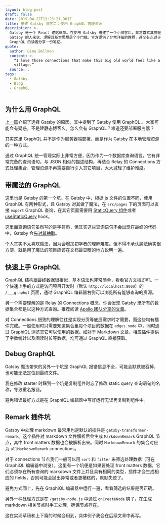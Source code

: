 ```yaml
---
layout: blog-post
draft: false
date: 2019-04-22T12:23:21.961Z
title: 搭建 Gatsby 博客二：使用 GraphQL 管理资源
description: >-
  Gatsby 是一个 React 建站框架。在使用 Gatsby 搭建了一个小博客后，非常喜欢其管理数据的方式。然而，尽管上手可以非常快，对于刚开始用
  Gatsby 的人来说，理解其基本思想是个小门槛。官方提供了非常详细的教程，甚至有点过于基础了，本文面向有 React 基础，没有使用过 Gatsby 和
  GraphQL 的读者分享一份笔记。
quote:
  author: Gina Bellman
  content: >-
    “I love those connections that make this big old world feel like a little
    village.”
  source: .
tags:
  - Gatsby
  - Blog
  - GraphQL
---
```

## 为什么用 GraphQL

[上一篇](/2019/04/18/搭建-gatsby-博客一：为什么选-gatsby/)介绍了选择 Gatsby 的原因，其中提到了 Gatsby 使用 GraphQL 。大家可能会有疑惑，不是建静态博客么，怎么会有 GraphQL？难道还要部署服务器？

其实这里 GraphQL 并不是作为服务器端部署，而是作为 Gatsby 在本地管理资源的一种方式。

通过 GraphQL 统一管理实际上非常方便，因为作为一个数据库查询语言，它有非常完备的查询语句，与 JSON 相似的描述结构，再结合 Relay 的 Connections 方式处理集合，管理资源不再需要自行引入其它项目，大大减轻了维护难度。

## 带魔法的 GraphQL

这里也是 Gatsby 的第一个坑。在 Gatsby 中，根据 js 文件的位置不同，使用 GraphQL 有两种形式，且 Gatsby 对其做了魔法，在 `src/pages` 下的页面可以直接 `export` GraphQL 查询，在其它页面需要用 [StaticQuery 组件](https://www.gatsbyjs.org/docs/static-query/)或者 [useStaticQuery](https://www.gatsbyjs.org/docs/use-static-query/) hook。

这里面查询语句虽然写的是字符串，但其实这些查询语句不会出现在最终的代码中，Gatsby 会[先对其抽取](https://www.gatsbyjs.org/docs/page-query#how-does-the-graphql-tag-work)。

个人其实不太喜欢魔法，因为会增加初学者的理解难度。但不得不承认魔法确实很方便，就是用了魔法的项目应该在文档最显眼的地方说明一遍。

## 快速上手 GraphQL

GraphQL 结构跟最终数据很相似，基本语法也非常简单，看看官方文档即可。一个快速上手的方式是访问项目开发时（默认 `http://localhost:8000`）的 `/___graphql` 页面，通过 GraphiQL 编辑器右侧可以浏览所有能够查询的资源。

另一个需要理解的是 Relay 的 Connections 概念，你会发现 Gatsby 里所有的数据集合都是以这种方式查询。推荐阅读 [Apollo 团队分享的文章](https://blog.apollographql.com/explaining-graphql-connections-c48b7c3d6976)。

对 Connections 细致的理解往往是实现分页等底层需求时才需要，而这些均有插件完成。一般使用时只需要知道集合里每个项目的数据在 `edges.node` 中，同时通过 GraphiQL 浏览其它可以使用的数据。如对于 Markdown 文章，相应插件提供了字数统计以及阅读时长等数据，均可通过 GraphQL 直接获取。

## Debug GraphQL

Gatsby 魔法带来的另外一个坑是 GraphQL 报错信息不全，可能会默默被吞掉，也可能无法定位到最终文件。

我在修改 starter 时踩到一个坑是复制组件时忘了修改 static query 查询语句的名称，导致重名报错。

避免错误最好方式是在 GraphiQL 编辑器中写好运行无误再复制到组件中。

## Remark 插件坑

Gatsby 中处理 markdown 最常用也是默认的插件是 `gatsby-transformer-remark`。这个插件对 markdown 文件解析后会生成 `MarkdownRemark` GraphQL 节点，其中 front matters 数据也会被解析出来。同时 `MarkdownRemark` 的集合对应为 `allMarkdownRemark` connections。

对于 connections 节点我们一般可以用 `sort` 和 `filter` 来筛选处理数据（可在 GraphiQL 编辑器中浏览），这里有一个坑便是如果要处理 front matters 数据，它们必须存在所有查询的 markdown 文件上并且具有相同的类型，插件才会生成相应的 fields，否则可能会抛出异常或者更糟糕的，默默失败了。

避免方式同上，先在 GraphiQL 编辑器中运行一遍，看看筛选的结果是否正确。

另外一种处理方式是在 `/gatsby-node.js` 中通过 `onCreateNode` 钩子，在生成 markdown 相关节点时手工处理，确保节点存在。

这在实现草稿和上下篇的时候会用到，具体例子我会在后续文章中再写。
